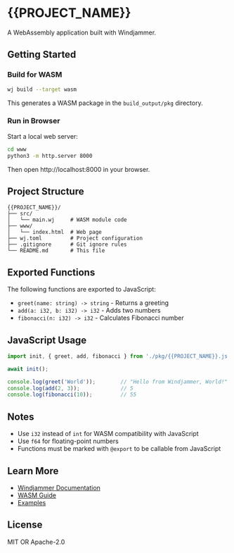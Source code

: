 # {{PROJECT_NAME}}

A WebAssembly application built with Windjammer.

## Getting Started

### Build for WASM

```bash
wj build --target wasm
```

This generates a WASM package in the `build_output/pkg` directory.

### Run in Browser

Start a local web server:

```bash
cd www
python3 -m http.server 8000
```

Then open http://localhost:8000 in your browser.

## Project Structure

```
{{PROJECT_NAME}}/
├── src/
│   └── main.wj     # WASM module code
├── www/
│   └── index.html  # Web page
├── wj.toml         # Project configuration
├── .gitignore      # Git ignore rules
└── README.md       # This file
```

## Exported Functions

The following functions are exported to JavaScript:

- `greet(name: string) -> string` - Returns a greeting
- `add(a: i32, b: i32) -> i32` - Adds two numbers
- `fibonacci(n: i32) -> i32` - Calculates Fibonacci number

## JavaScript Usage

```javascript
import init, { greet, add, fibonacci } from './pkg/{{PROJECT_NAME}}.js';

await init();

console.log(greet('World'));        // "Hello from Windjammer, World!"
console.log(add(2, 3));             // 5
console.log(fibonacci(10));         // 55
```

## Notes

- Use `i32` instead of `int` for WASM compatibility with JavaScript
- Use `f64` for floating-point numbers
- Functions must be marked with `@export` to be callable from JavaScript

## Learn More

- [Windjammer Documentation](https://github.com/windjammer-lang/windjammer)
- [WASM Guide](https://github.com/windjammer-lang/windjammer/blob/main/docs/GUIDE.md#wasm)
- [Examples](https://github.com/windjammer-lang/windjammer/tree/main/examples/wasm_hello)

## License

MIT OR Apache-2.0

